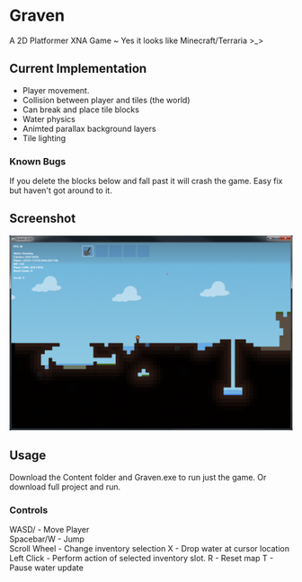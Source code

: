 Graven
==========

A 2D Platformer XNA Game ~ Yes it looks like Minecraft/Terraria >_>

Current Implementation
----------------------

* Player movement.
* Collision between player and tiles (the world)
* Can break and place tile blocks
* Water physics
* Animted parallax background layers
* Tile lighting

### Known Bugs
If you delete the blocks below and fall past it will crash the game. Easy fix but haven't got around to it.

Screenshot
----------
![Early build, water and lighting tiles](https://github.com/JohnAkerman/Graven/blob/master/Screenshots/GravenUpdate.png "Early Build")


Usage
-----

Download the Content folder and Graven.exe to run just the game. Or download full project and run.


### Controls

WASD/  	-		Move Player  
Spacebar/W 			-		Jump  
Scroll Wheel    - Change inventory selection
X   -  Drop water at cursor location
Left Click   -  Perform action of selected inventory slot.
R   -    Reset map
T   -    Pause water update
